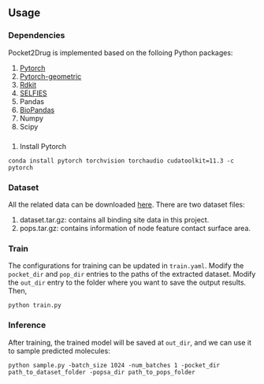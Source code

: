 
## Usage
### Dependencies
Pocket2Drug is implemented based on the folloing Python packages:
1. [Pytorch](https://pytorch.org/get-started/locally/)
2. [Pytorch-geometric](https://pytorch-geometric.readthedocs.io/en/latest/notes/installation.html)
3. [Rdkit](https://www.rdkit.org/docs/Install.html)
4. [SELFIES](https://github.com/aspuru-guzik-group/selfies)
5. Pandas 
6. [BioPandas](http://rasbt.github.io/biopandas/)
7. Numpy
8. Scipy

###
1. Install Pytorch
```
conda install pytorch torchvision torchaudio cudatoolkit=11.3 -c pytorch
```

### Dataset
All the related data can be downloaded [here](). There are two dataset files:
1. dataset.tar.gz: contains all binding site data in this project.
2. pops.tar.gz: contains information of node feature contact surface area.

### Train
The configurations for training can be updated in ```train.yaml```. Modify the ```pocket_dir``` and ```pop_dir``` entries to the paths of the extracted dataset. Modify the ```out_dir``` entry to the folder where you want to save the output results. Then,
```
python train.py
```

### Inference
After training, the trained model will be saved at ```out_dir```, and we can use it to sample predicted molecules:
```
python sample.py -batch_size 1024 -num_batches 1 -pocket_dir path_to_dataset_folder -popsa_dir path_to_pops_folder
```


